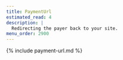 ```yaml
---
title: PaymentUrl
estimated_read: 4
description: |
  Redirecting the payer back to your site.
menu_order: 2900
---
```


{% include payment-url.md %}
